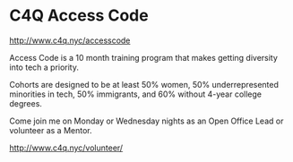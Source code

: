 # C4Q Access Code

http://www.c4q.nyc/accesscode

Access Code is a 10 month training program that makes getting diversity into tech a priority.

Cohorts are designed to be at least 50% women, 50% underrepresented minorities in tech, 50% immigrants, and 60% without 4-year college degrees.

Come join me on Monday or Wednesday nights as an Open Office Lead or volunteer as a Mentor.

http://www.c4q.nyc/volunteer/


